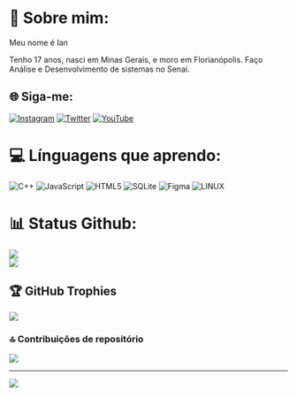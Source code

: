 # 💫 Sobre mim:
Meu nome é Ian

Tenho 17 anos, nasci em Minas Gerais, e moro em Florianópolis.
Faço Análise e Desenvolvimento de sistemas no Senai.

## 🌐 Siga-me:
[![Instagram](https://img.shields.io/badge/Instagram-%23E4405F.svg?logo=Instagram&logoColor=white)](https://instagram.com/_ian.0107?igshid=NzMyMjgxZWIzNw==) [![Twitter](https://img.shields.io/badge/Twitter-%231DA1F2.svg?logo=Twitter&logoColor=white)](https://twitter.com/ianthatmf?t=v-7qLlAxJxVmmD70BR1HZQ&s=09) [![YouTube](https://img.shields.io/badge/YouTube-%23FF0000.svg?logo=YouTube&logoColor=white)](https://youtube.com/@ian_000) 

# 💻 Línguagens que aprendo:
![C++](https://img.shields.io/badge/c++-%2300599C.svg?style=for-the-badge&logo=c%2B%2B&logoColor=white) ![JavaScript](https://img.shields.io/badge/javascript-%23323330.svg?style=for-the-badge&logo=javascript&logoColor=%23F7DF1E) ![HTML5](https://img.shields.io/badge/html5-%23E34F26.svg?style=for-the-badge&logo=html5&logoColor=white) ![SQLite](https://img.shields.io/badge/sqlite-%2307405e.svg?style=for-the-badge&logo=sqlite&logoColor=white) ![Figma](https://img.shields.io/badge/figma-%23F24E1E.svg?style=for-the-badge&logo=figma&logoColor=white) ![LINUX](https://img.shields.io/badge/Linux-FCC624?style=for-the-badge&logo=linux&logoColor=black)
# 📊 Status Github:
![](https://github-readme-stats.vercel.app/api?username=IanFerreira00&theme=dark&hide_border=false&include_all_commits=true&count_private=true)<br/>
![](https://github-readme-streak-stats.herokuapp.com/?user=IanFerreira00&theme=dark&hide_border=false)<br/>

## 🏆 GitHub Trophies
![](https://github-profile-trophy.vercel.app/?username=IanFerreira00&theme=radical&no-frame=false&no-bg=true&margin-w=4)



### 🔝 Contribuições de repositório
![](https://github-contributor-stats.vercel.app/api?username=IanFerreira00&limit=5&theme=dark&combine_all_yearly_contributions=true)

---
[![](https://visitcount.itsvg.in/api?id=IanFerreira00&icon=0&color=0)](https://visitcount.itsvg.in)


